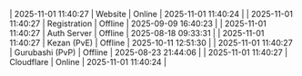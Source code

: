 | 2025-11-01 11:40:27 | Website | Online | 2025-11-01 11:40:24 |
| 2025-11-01 11:40:27 | Registration | Offline | 2025-09-09 16:40:23 |
| 2025-11-01 11:40:27 | Auth Server | Offline | 2025-08-18 09:33:31 |
| 2025-11-01 11:40:27 | Kezan (PvE) | Offline | 2025-10-11 12:51:30 |
| 2025-11-01 11:40:27 | Gurubashi (PvP) | Offline | 2025-08-23 21:44:06 |
| 2025-11-01 11:40:27 | Cloudflare | Online | 2025-11-01 11:40:24 |
